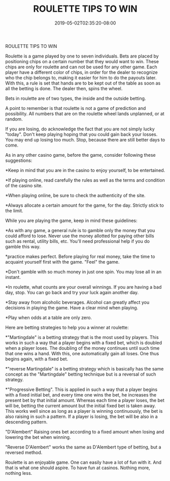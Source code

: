 ﻿---
title: "ROULETTE TIPS TO WIN"
date: 2019-05-02T02:35:20-08:00
description: "Gambling Tips for Web Success"
featured_image: "/images/Gambling.jpg"
tags: ["Gambling"]
---

ROULETTE TIPS TO WIN                                                             

Roulette is a game played by one to seven individuals.  Bets are placed by positioning chips on a certain number that they would want to win.  These chips are only for roulette and can not be used for any other game.  Each player have a different color of chips, in order for the dealer to recognize who the chip belongs to, making it easier for him to do the payouts later.  With this, a rule is set that hands are to be kept out of the table as soon as all the betting is done. The dealer then, spins the wheel.

Bets in roulette are of two types, the inside and the outside betting.

A point to remember is that roulette is not a game of prediction and possibility.  All numbers that are on the roulette wheel lands unplanned, or at random.

If you are losing, do acknowledge the fact that you are not simply lucky "today".  Don't keep playing hoping that you could gain back your losses.  You may end up losing too much.  Stop, because there are still better days to come.

As in any other casino game, before the game, consider following these suggestions:

*Keep in mind that you are in the casino to enjoy yourself, to be entertained.

*If playing online, read carefully the rules as well as the terms and condition of the casino site.

*When playing online, be sure to check the authenticity of the site.

*Always allocate a certain amount for the game, for the day.  Strictly stick to the limit.

While you are playing the game, keep in mind these guidelines:

*As with any game, a general rule is to gamble only the money that you could afford to lose.  Never use the money allotted for paying other bills such as rental, utility bills, etc.  You'll need professional help if you do gamble this way.

*practice makes perfect.  Before playing for real money, take the time to acquaint yourself first with the game.  "Feel" the game.

*Don't gamble with so much money in just one spin.  You may lose all in an instant.

*In roulette, what counts are your overall winnings.  If you are having a bad day, stop.  You can go back and try your luck again another day.

*Stay away from alcoholic beverages.  Alcohol can greatly affect you decisions in playing the game.  Have a clear mind when playing.

*Play when odds at a table are only zero.

Here are betting strategies to help you a winner at roulette:

*"Martingdale" is a betting strategy that is the most used by players.  This works in such a way that a player begins with a fixed bet, which is doubled when a player loses.  The doubling of the money continues until such time that one wins a hand.  With this, one automatically gain all loses.  One thus begins again, with a fixed bet.

*"reverse Martingdale" is a betting strategy which is basically has the same concept as the "Martingdale" betting technique but is a reversal of such strategy.

*"Progressive Betting".  This is applied in such a way that a player begins with a fixed initial bet, and every time one wins the bet, he increases the present bet by that initial amount.  Whereas each time a player loses, the bet will be, betting the current amount but the initial fixed bet is taken away.  This works well since as long as a player is winning continuously, the bet is also raising in such a pattern.  If a player is losing, the bet will be also in a descending pattern.

"D'Alembert" Raising ones bet according to a fixed amount when losing and lowering the bet when winning.

"Reverse D'Alembert"  works the same as D'Alembert type of betting, but a reversed method.

Roulette is an enjoyable game.  One can easily have a lot of fun with it.  And that is what one should aspire.  To have fun at casinos.  Nothing more, nothing less.

